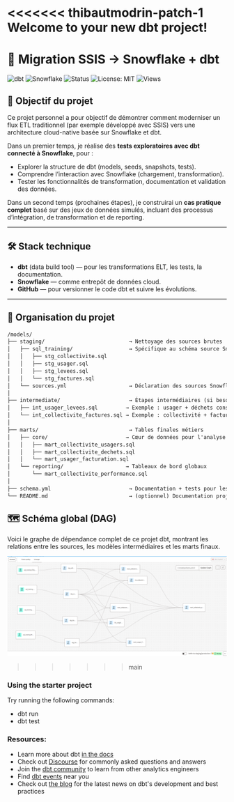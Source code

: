 <<<<<<< thibautmodrin-patch-1
Welcome to your new dbt project!
=======
# 🚀 Migration SSIS → Snowflake + dbt

![dbt](https://img.shields.io/badge/dbt-v1.x-orange?logo=dbt)
![Snowflake](https://img.shields.io/badge/Snowflake-cloud--data--warehouse-blue?logo=snowflake)
![Status](https://img.shields.io/badge/status-in%20progress-yellow)
![License: MIT](https://img.shields.io/badge/license-MIT-green)
![Views](https://visitor-badge.laobi.icu/badge?page_id=thibautmodrin.SQL_DBT_SSIS)
## 🌟 Objectif du projet

Ce projet personnel a pour objectif de démontrer comment moderniser un flux ETL traditionnel (par exemple développé avec SSIS) vers une architecture cloud-native basée sur Snowflake et dbt.

Dans un premier temps, je réalise des **tests exploratoires avec dbt connecté à Snowflake**, pour :
- Explorer la structure de dbt (models, seeds, snapshots, tests).
- Comprendre l’interaction avec Snowflake (chargement, transformation).
- Tester les fonctionnalités de transformation, documentation et validation des données.

Dans un second temps (prochaines étapes), je construirai un **cas pratique complet** basé sur des jeux de données simulés, incluant des processus d’intégration, de transformation et de reporting.

---

## 🛠️ Stack technique

- **dbt** (data build tool) — pour les transformations ELT, les tests, la documentation.
- **Snowflake** — comme entrepôt de données cloud.
- **GitHub** — pour versionner le code dbt et suivre les évolutions.

---

## 📂 Organisation du projet
```markdown
/models/
├── staging/                           → Nettoyage des sources brutes
│   ├── sql_training/                  → Spécifique au schéma source Snowflake
│   │   ├── stg_collectivite.sql
│   │   ├── stg_usager.sql
│   │   ├── stg_levees.sql
│   │   └── stg_factures.sql
│   └── sources.yml                    → Déclaration des sources Snowflake
│
├── intermediate/                      → Étapes intermédiaires (si besoin, sinon facultatif)
│   ├── int_usager_levees.sql         → Exemple : usager + déchets consolidés
│   └── int_collectivite_factures.sql → Exemple : collectivité + factures consolidées
│
├── marts/                             → Tables finales métiers
│   ├── core/                         → Cœur de données pour l'analyse
│   │   ├── mart_collectivite_usagers.sql
│   │   ├── mart_collectivite_dechets.sql
│   │   └── mart_usager_facturation.sql
│   └── reporting/                    → Tableaux de bord globaux
│       └── mart_collectivite_performance.sql
│
├── schema.yml                         → Documentation + tests pour les models (stg, int, mart)
└── README.md                          → (optionnel) Documentation projet / diagramme archi

```
## 🗺️ Schéma global (DAG)

Voici le graphe de dépendance complet de ce projet dbt, montrant les relations entre les sources, les modèles intermédiaires et les marts finaux.

![DAG dbt](images/dag_global.png)







>>>>>>> main

### Using the starter project

Try running the following commands:
- dbt run
- dbt test


### Resources:
- Learn more about dbt [in the docs](https://docs.getdbt.com/docs/introduction)
- Check out [Discourse](https://discourse.getdbt.com/) for commonly asked questions and answers
- Join the [dbt community](https://getdbt.com/community) to learn from other analytics engineers
- Find [dbt events](https://events.getdbt.com) near you
- Check out [the blog](https://blog.getdbt.com/) for the latest news on dbt's development and best practices
